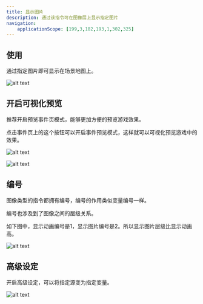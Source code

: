 ```yaml
---
title: 显示图片
description: 通过该指令可在图像层上显示指定图片
navigation:
    applicationScope: [199,3,182,193,1,302,325]
---
```


## 使用

通过指定图片即可显示在场景地图上。

![alt text](https://cdn.gcw.wiki/gcw/image/zh_hans/commands/images/showpicture/image.png)

## 开启可视化预览

推荐开启预览事件页模式，能够更加方便的预览游戏效果。

点击事件页上的这个按钮可以开启事件预览模式，这样就可以可视化预览游戏中的效果。

![alt text](https://cdn.gcw.wiki/gcw/image/zh_hans/commands/images/showpicture/image-1.png)

![alt text](https://cdn.gcw.wiki/gcw/image/zh_hans/commands/images/showpicture/image-2.png)

## 编号

图像类型的指令都拥有编号，编号的作用类似变量编号一样。

编号也涉及到了图像之间的层级关系。

如下图中，显示动画编号是1，显示图片编号是2。所以显示图片层级比显示动画高。

![alt text](https://cdn.gcw.wiki/gcw/image/zh_hans/commands/images/showpicture/image-3.png)

## 高级设定

开启高级设定，可以将指定源变为指定变量。

![alt text](https://cdn.gcw.wiki/gcw/image/zh_hans/commands/images/showpicture/image-4.png)
